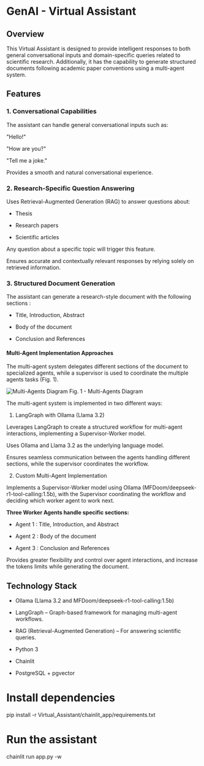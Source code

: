 # GenAI - Virtual Assistant 

## Overview

This Virtual Assistant is designed to provide intelligent responses to both general conversational inputs and domain-specific queries related to scientific research. Additionally, it has the capability to generate structured documents following academic paper conventions using a multi-agent system.

## Features

### 1. Conversational Capabilities

The assistant can handle general conversational inputs such as:

"Hello!"

"How are you?"

"Tell me a joke."

Provides a smooth and natural conversational experience.

### 2. Research-Specific Question Answering

Uses Retrieval-Augmented Generation (RAG) to answer questions about:

- Thesis

- Research papers

- Scientific articles

Any question about a specific topic will trigger this feature.

Ensures accurate and contextually relevant responses by relying solely on retrieved information.

### 3. Structured Document Generation

The assistant can generate a research-style document with the following sections :

- Title, Introduction, Abstract

- Body of the document

- Conclusion and References

#### Multi-Agent Implementation Approaches

The multi-agent system delegates different sections of the document to specialized agents, while a supervisor is used to coordinate the multiple agents tasks (Fig. 1).

![Multi-Agents Diagram  ](./images/multiagents_architecture.png)
Fig. 1 - Multi-Agents Diagram  


The multi-agent system is implemented in two different ways:

1. LangGraph with Ollama (Llama 3.2)

Leverages LangGraph to create a structured workflow for multi-agent interactions, implementing a Supervisor-Worker model.

Uses Ollama and Llama 3.2 as the underlying language model.

Ensures seamless communication between the agents handling different sections, while the supervisor coordinates the workflow.

2. Custom Multi-Agent Implementation

Implements a Supervisor-Worker model using Ollama (MFDoom/deepseek-r1-tool-calling:1.5b), with the Supervisor coordinating the workflow and deciding which worker agent to work next.


**Three Worker Agents handle specific sections:**

- Agent 1 : Title, Introduction, and Abstract

- Agent 2 : Body of the document

- Agent 3 : Conclusion and References

Provides greater flexibility and control over agent interactions, and increase the tokens limits while generating the document.

## Technology Stack

- Ollama (Llama 3.2 and MFDoom/deepseek-r1-tool-calling:1.5b)

- LangGraph – Graph-based framework for managing multi-agent workflows.

- RAG (Retrieval-Augmented Generation) – For answering scientific queries.

- Python 3

- Chainlit

-  PostgreSQL + pgvector 

# Install dependencies
pip install -r Virtual_Assistant/chainlit_app/requirements.txt

# Run the assistant
chainlit run app.py -w